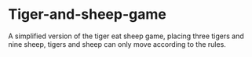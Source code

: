 # Tiger-and-sheep-game
A simplified version of the tiger eat sheep game, placing three tigers and nine sheep, tigers and sheep can only move according to the rules.
